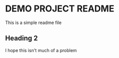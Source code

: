 # DEMO PROJECT README

This is a simple readme file

## Heading 2

I hope this isn't much of a problem

